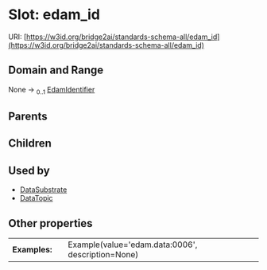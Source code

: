 
# Slot: edam_id




URI: [https://w3id.org/bridge2ai/standards-schema-all/edam_id](https://w3id.org/bridge2ai/standards-schema-all/edam_id)


## Domain and Range

None &#8594;  <sub>0..1</sub> [EdamIdentifier](types/EdamIdentifier.md)

## Parents


## Children


## Used by

 * [DataSubstrate](DataSubstrate.md)
 * [DataTopic](DataTopic.md)

## Other properties

|  |  |  |
| --- | --- | --- |
| **Examples:** | | Example(value='edam.data:0006', description=None) |

